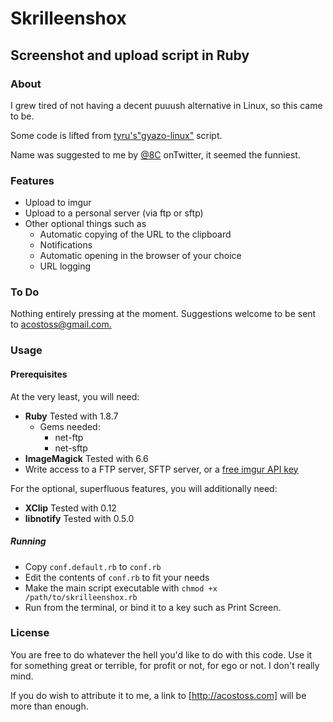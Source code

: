 # Skrilleenshox

## Screenshot and upload script in Ruby

### About

I grew tired of not having a decent puuush alternative in Linux, so this came to be.

Some code is lifted from [tyru's"gyazo-linux"](https://github.com/tyru/gyazo-linux) script.

Name was suggested to me by [@8C](http://www.twitter.com/8C) onTwitter, it seemed the funniest.

### Features

* Upload to imgur
* Upload to a personal server (via ftp or sftp)
* Other optional things such as
    * Automatic copying of the URL to the clipboard
    * Notifications
    * Automatic opening in the browser of your choice
    * URL logging


### To Do

Nothing entirely pressing at the moment. Suggestions welcome to be sent to [acostoss@gmail.com.](mailto:acostoss@gmail.com)


### Usage

#### Prerequisites

At the very least, you will need:

* **Ruby**
    Tested with 1.8.7
    * Gems needed:
        * net-ftp
        * net-sftp
* **ImageMagick**
    Tested with 6.6
* Write access to a FTP server, SFTP server, or a [free imgur API key](https://imgur.com/register/api_anon)

For the optional, superfluous features, you will additionally need:
* **XClip**
    Tested with 0.12
* **libnotify**
    Tested with 0.5.0


##### Running

* Copy `conf.default.rb` to `conf.rb`
* Edit the contents of `conf.rb` to fit your needs
* Make the main script executable with `chmod +x /path/to/skrilleenshox.rb`
* Run from the terminal, or bind it to a key such as Print Screen.

### License
You are free to do whatever the hell you'd like to do with this code. Use it for something great or terrible, for profit or not, for ego or not. I don't really mind.

If you do wish to attribute it to me, a link to [http://acostoss.com] will be more than enough.

